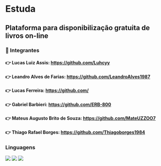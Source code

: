 # Estuda

## Plataforma para disponibilização gratuita de livros on-line

### :space_invader: Integrantes

#### :point_right: Lucas Luiz Assis: https://github.com/Luhcyy
#### :point_right: Leandro Alves de Farias: https://github.com/LeandroAlves1987 
#### :point_right: Lucas Ferreira: https://github.com/
#### :point_right: Gabriel Barbieri: https://github.com/ERB-800
#### :point_right: Mateus Augusto Brito de Souza: https://github.com/MateUZZOO7
#### :point_right: Thiago Rafael Borges: https://github.com/Thiagoborges1984

### Linguagens

<p>
<a>
<img src=https://img.shields.io/badge/html5-151515.svg?style=for-the-badge&logo=html5&logoColor=white/>
<img src=https://img.shields.io/badge/css3-151515.svg?style=for-the-badge&logo=css3&logoColor=white/>
<img src=https://img.shields.io/badge/Visual%20Studio%20Code-151515.svg?style=for-the-badge&logo=visual-studio-code&logoColor=white/>
</a>
